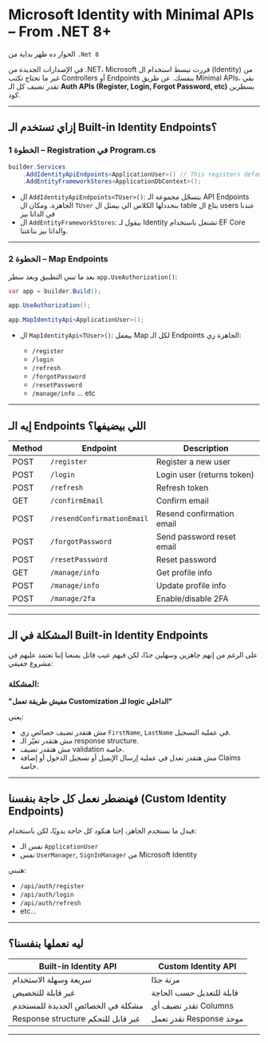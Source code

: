 # Microsoft Identity with Minimal APIs – From .NET 8+

الحوار ده ظهر بداية من `.Net 8`

في الإصدارات الجديدة من .NET، Microsoft قررت تبسط استخدام ال (Identity) من غير ما تحتاج تكتب Controllers أو Endpoints بنفسك.
عن طريق Minimal APIs، بقي تقدر تضيف كل الـ **Auth APIs (Register, Login, Forgot Password, etc)** بسطرين كود.

---

## إزاي تستخدم الـ Built-in Identity Endpoints؟

### الخطوة 1 – Registration في Program.cs

```csharp
builder.Services
    .AddIdentityApiEndpoints<ApplicationUser>() // This registers default Identity endpoints
    .AddEntityFrameworkStores<ApplicationDbContext>();
```

* ال `AddIdentityApiEndpoints<TUser>()`: بتسجّل مجموعة الـ API Endpoints الجاهزة. ومكان ال `TUser` بنحددلها الكلاس الي بيمثل ال table بتاع ال users عندنا في الداتا بيز
* ال `AddEntityFrameworkStores`: بيقول لـ Identity تشتغل باستخدام EF Core والداتا بيز بتاعتنا.

---

### الخطوة 2 – Map Endpoints

بعد ما تبني التطبيق وبعد سطر `app.UseAuthorization()`:

```csharp
var app = builder.Build();

app.UseAuthorization();

app.MapIdentityApi<ApplicationUser>();
```

* ال `MapIdentityApi<TUser>()`: بيعمل Map لكل الـ Endpoints الجاهزة زي:

  * `/register`
  * `/login`
  * `/refresh`
  * `/forgotPassword`
  * `/resetPassword`
  * `/manage/info` ... etc

---

## إيه الـ Endpoints اللي بيضيفها؟

| Method | Endpoint                   | Description                |
| ------ | -------------------------- | -------------------------- |
| POST   | `/register`                | Register a new user        |
| POST   | `/login`                   | Login user (returns token) |
| POST   | `/refresh`                 | Refresh token              |
| GET    | `/confirmEmail`            | Confirm email              |
| POST   | `/resendConfirmationEmail` | Resend confirmation email  |
| POST   | `/forgotPassword`          | Send password reset email  |
| POST   | `/resetPassword`           | Reset password             |
| GET    | `/manage/info`             | Get profile info           |
| POST   | `/manage/info`             | Update profile info        |
| POST   | `/manage/2fa`              | Enable/disable 2FA         |

---

## المشكلة في الـ Built-in Identity Endpoints

على الرغم من إنهم جاهزين وسهلين جدًا، لكن فيهم عيب قاتل يمنعنا إننا تعتمد عليهم في مشروع حقيقي:

### المشكلة:

**"مفيش طريقة تعمل Customization للـ logic الداخلي"**

يعني:

* مش هتقدر تضيف خصائص زي `FirstName`, `LastName` في عملية التسجيل.
* مش هتقدر تغيّر الـ response structure.
* مش هتقدر تضيف validation خاصة.
* مش هتقدر تعدل في عملية إرسال الإيميل أو تسجيل الدخول أو إضافة Claims خاصة.

---

## فهنضطر نعمل كل حاجة بنفسنا (Custom Identity Endpoints)


فبدل ما نستخدم الجاهز، إحنا هنكود كل حاجة يدويًا، لكن باستخدام:

* نفس الـ `ApplicationUser`
* نفس `UserManager`, `SignInManager` من Microsoft Identity

هنبني:

* `/api/auth/register`
* `/api/auth/login`
* `/api/auth/refresh`
* etc...

---

##  ليه نعملها بنفسنا؟

| Built-in Identity API              | Custom Identity API      |
| ---------------------------------- | ------------------------ |
| سريعة وسهلة الاستخدام              | مرنة جدًا                |
| غير قابلة للتخصيص                  | قابلة للتعديل حسب الحاجة |
| مشكلة في الخصائص الجديدة للمستخدم  | تقدر تضيف أي Columns     |
| Response structure غير قابل للتحكم | تقدر تعمل Response موحد  |

---

